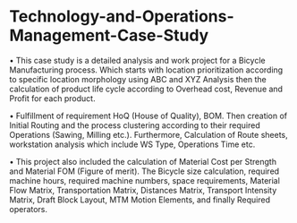 # Technology-and-Operations-Management-Case-Study
•	This case study is a detailed analysis and work project for a Bicycle Manufacturing process. Which starts with location prioritization according to specific location morphology using ABC and XYZ Analysis then the calculation of product life cycle according to Overhead cost, Revenue and Profit for each product.

•	Fulfillment of requirement HoQ (House of Quality), BOM. Then creation of Initial Routing and the process clustering according to their required Operations (Sawing, Milling etc.). Furthermore, Calculation of Route sheets, workstation analysis which include WS Type, Operations Time etc. 

•	This project also included the calculation of Material Cost per Strength and Material FOM (Figure of merit). The Bicycle size calculation, required machine hours, required machine numbers, space requirements, Material Flow Matrix, Transportation Matrix, Distances Matrix, Transport Intensity Matrix, Draft Block Layout, MTM Motion Elements, and finally Required operators.
